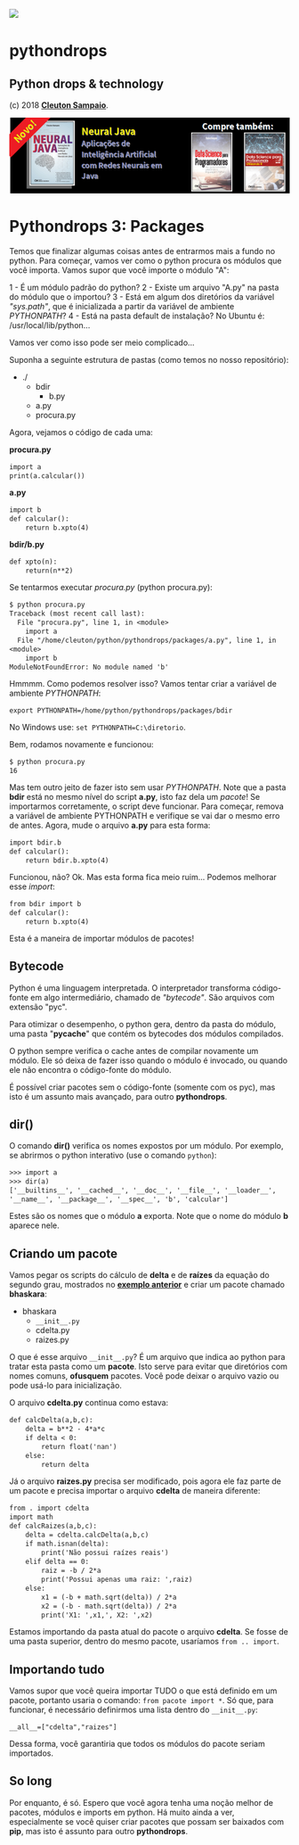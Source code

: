 ![](../python-drops.png)
# pythondrops
## Python drops &amp; technology

(c) 2018 [**Cleuton Sampaio**](https://github.com/cleuton).

[![](../banner_livros2.png)](https://www.lcm.com.br/site/#livros/busca?term=cleuton)

# Pythondrops 3: Packages

Temos que finalizar algumas coisas antes de entrarmos mais a fundo no python. Para começar, vamos ver como o python procura os módulos que você importa. Vamos supor que você importe o módulo "A":

1 - É um módulo padrão do python?
2 - Existe um arquivo "A.py" na pasta do módulo que o importou?
3 - Está em algum dos diretórios da variável *"sys.path"*, que é inicializada a partir da variável de ambiente *PYTHONPATH*?
4 - Está na pasta default de instalação? No Ubuntu é: /usr/local/lib/python...

Vamos ver como isso pode ser meio complicado...

Suponha a seguinte estrutura de pastas (como temos no nosso repositório): 

- ./
    - bdir
        - b.py
    - a.py
    - procura.py


Agora, vejamos o código de cada uma: 

**procura.py**
```
import a
print(a.calcular())
```
**a.py**
```
import b
def calcular():
    return b.xpto(4)
```
**bdir/b.py**
```
def xpto(n):
    return(n**2)
```

Se tentarmos executar *procura.py* (python procura.py): 
```
$ python procura.py
Traceback (most recent call last):
  File "procura.py", line 1, in <module>
    import a
  File "/home/cleuton/python/pythondrops/packages/a.py", line 1, in <module>
    import b
ModuleNotFoundError: No module named 'b'
```
Hmmmm. Como podemos resolver isso? Vamos tentar criar a variável de ambiente *PYTHONPATH*:
```
export PYTHONPATH=/home/python/pythondrops/packages/bdir
```
No Windows use: ```set PYTHONPATH=C:\diretorio```.

Bem, rodamos novamente e funcionou:
```
$ python procura.py
16
```
Mas tem outro jeito de fazer isto sem usar *PYTHONPATH*. Note que a pasta **bdir** está no mesmo nível do script **a.py**, isto faz dela um *pacote*! Se importarmos corretamente, o script deve funcionar. Para começar, remova a variável de ambiente PYTHONPATH e verifique se vai dar o mesmo erro de antes. Agora, mude o arquivo **a.py** para esta forma:
```
import bdir.b
def calcular():
    return bdir.b.xpto(4)
```
Funcionou, não? Ok. Mas esta forma fica meio ruim... Podemos melhorar esse *import*: 
```
from bdir import b
def calcular():
    return b.xpto(4)
```
Esta é a maneira de importar módulos de pacotes!

## Bytecode

Python é uma linguagem interpretada. O interpretador transforma código-fonte em algo intermediário, chamado de *"bytecode"*. São arquivos com extensão "pyc". 

Para otimizar o desempenho, o python gera, dentro da pasta do módulo, uma pasta "__pycache__" que contém os bytecodes dos módulos compilados.

O python sempre verifica o cache antes de compilar novamente um módulo. Ele só deixa de fazer isso quando o módulo é invocado, ou quando ele não encontra o código-fonte do módulo. 

É possível criar pacotes sem o código-fonte (somente com os pyc), mas isto é um assunto mais avançado, para outro **pythondrops**.

## dir()

O comando **dir()** verifica os nomes expostos por um módulo. Por exemplo, se abrirmos o python interativo (use o comando ```python```): 
```
>>> import a
>>> dir(a)
['__builtins__', '__cached__', '__doc__', '__file__', '__loader__', '__name__', '__package__', '__spec__', 'b', 'calcular']
```
Estes são os nomes que o módulo **a** exporta. Note que o nome do módulo **b** aparece nele.

## Criando um pacote

Vamos pegar os scripts do cálculo de **delta** e de **raízes** da equação do segundo grau, mostrados no [**exemplo anterior**](../modulos_imports) e criar um pacote chamado **bhaskara**: 
- bhaskara
    - ```__init__.py```
    - cdelta.py
    - raizes.py

O que é esse arquivo ```__init__.py```? É um arquivo que indica ao python para tratar esta pasta como um **pacote**. Isto serve para evitar que diretórios com nomes comuns, **ofusquem** pacotes. Você pode deixar o arquivo vazio ou pode usá-lo para inicialização.

O arquivo **cdelta.py** continua como estava: 
```
def calcDelta(a,b,c):
    delta = b**2 - 4*a*c
    if delta < 0:
        return float('nan')
    else:
        return delta
```

Já o arquivo **raizes.py** precisa ser modificado, pois agora ele faz parte de um pacote e precisa importar o arquivo **cdelta** de maneira diferente:
```
from . import cdelta
import math
def calcRaizes(a,b,c):
    delta = cdelta.calcDelta(a,b,c)
    if math.isnan(delta):
        print('Não possui raízes reais')
    elif delta == 0:
        raiz = -b / 2*a
        print('Possui apenas uma raiz: ',raiz)
    else:
        x1 = (-b + math.sqrt(delta)) / 2*a
        x2 = (-b - math.sqrt(delta)) / 2*a
        print('X1: ',x1,', X2: ',x2)
```

Estamos importando da pasta atual do pacote o arquivo **cdelta**. Se fosse de uma pasta superior, dentro do mesmo pacote, usaríamos ```from .. import```.

## Importando tudo

Vamos supor que você queira importar TUDO o que está definido em um pacote, portanto usaria o comando: ```from pacote import *```. Só que, para funcionar, é necessário definirmos uma lista dentro do ```__init__.py```: 
```
__all__=["cdelta","raizes"]
```
Dessa forma, você garantiria que todos os módulos do pacote seriam importados.

## So long

Por enquanto, é só. Espero que você agora tenha uma noção melhor de pacotes, módulos e imports em python. Há muito ainda a ver, especialmente se você quiser criar pacotes que possam ser baixados com **pip**, mas isto é assunto para outro **pythondrops**.



